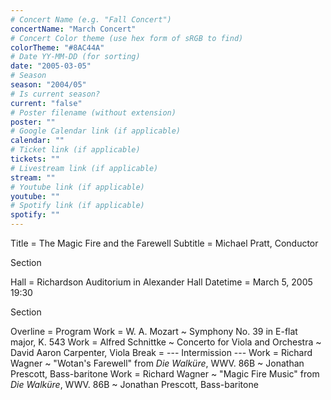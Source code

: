```yaml
---
# Concert Name (e.g. "Fall Concert")
concertName: "March Concert"
# Concert Color theme (use hex form of sRGB to find)
colorTheme: "#8AC44A"
# Date YY-MM-DD (for sorting)
date: "2005-03-05"
# Season
season: "2004/05"
# Is current season?
current: "false"
# Poster filename (without extension)
poster: ""
# Google Calendar link (if applicable)
calendar: ""
# Ticket link (if applicable)
tickets: ""
# Livestream link (if applicable)
stream: ""
# Youtube link (if applicable)
youtube: ""
# Spotify link (if applicable)
spotify: ""
---
```

Title = The Magic Fire and the Farewell
Subtitle = Michael Pratt, Conductor

Section

Hall = Richardson Auditorium in Alexander Hall
Datetime = March 5, 2005 19:30

Section

Overline = Program
Work = W. A. Mozart ~ Symphony No. 39 in E-flat major, K. 543
Work = Alfred Schnittke ~ Concerto for Viola and Orchestra ~ David Aaron Carpenter, Viola
Break = --- Intermission ---
Work = Richard Wagner ~ "Wotan's Farewell" from *Die Walküre*, WWV. 86B ~ Jonathan Prescott, Bass-baritone
Work = Richard Wagner ~ "Magic Fire Music" from *Die Walküre*, WWV. 86B ~ Jonathan Prescott, Bass-baritone
